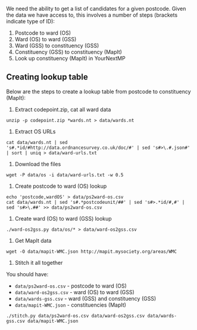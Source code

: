We need the ability to get a list of candidates for a given postcode. Given the data we have access to,
this involves a number of steps (brackets indicate type of ID):

1. Postcode to ward (OS)
1. Ward (OS) to ward (GSS)
1. Ward (GSS) to constituency (GSS)
1. Constituency (GSS) to constituency (MapIt)
1. Look up constituency (MapIt) in YourNextMP

## Creating lookup table

Below are the steps to create a lookup table from postcode to constituency (MapIt):

1. Extract codepoint.zip, cat all ward data
 ```
 unzip -p codepoint.zip *wards.nt > data/wards.nt
 ```

1. Extract OS URLs
 ```
 cat data/wards.nt | sed 's#.*id/#http://data.ordnancesurvey.co.uk/doc/#' | sed 's#>\.#.json#' | sort | uniq > data/ward-urls.txt
 ```

1. Download the files
 ```
 wget -P data/os -i data/ward-urls.txt -w 0.5
 ```

1. Create postcode to ward (OS) lookup
 ```
 echo 'postcode,wardOS' > data/ps2ward-os.csv
 cat data/wards.nt | sed 's#.*postcodeunit/##' | sed 's#>.*id/#,#' | sed 's#>\.##' >> data/ps2ward-os.csv
 ```

1. Create ward (OS) to ward (GSS) lookup
 ```
 ./ward-os2gss.py data/os/* > data/ward-os2gss.csv
 ```

1. Get MapIt data
 ```
 wget -O data/mapit-WMC.json http://mapit.mysociety.org/areas/WMC
 ```

1. Stitch it all together

 You should have:
 * `data/ps2ward-os.csv` - postcode to ward (OS)
 * `data/ward-os2gss.csv` - ward (OS) to ward (GSS)
 * `data/wards-gss.csv` - ward (GSS) and constituency (GSS)
 * `data/mapit-WMC.json` - constituencies (MapIt)

 ```
 ./stitch.py data/ps2ward-os.csv data/ward-os2gss.csv data/wards-gss.csv data/mapit-WMC.json
 ```
